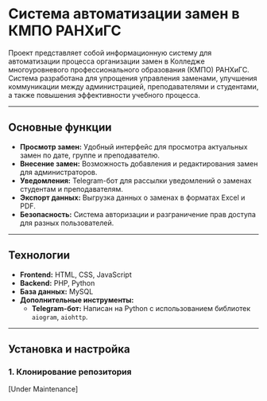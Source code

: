 # Система автоматизации замен в КМПО РАНХиГС

Проект представляет собой информационную систему для автоматизации процесса организации замен в Колледже многоуровневого профессионального образования (КМПО) РАНХиГС. Система разработана для упрощения управления заменами, улучшения коммуникации между администрацией, преподавателями и студентами, а также повышения эффективности учебного процесса.

---

## Основные функции

- **Просмотр замен:** Удобный интерфейс для просмотра актуальных замен по дате, группе и преподавателю.
- **Внесение замен:** Возможность добавления и редактирования замен для администраторов.
- **Уведомления:** Telegram-бот для рассылки уведомлений о заменах студентам и преподавателям.
- **Экспорт данных:** Выгрузка данных о заменах в форматах Excel и PDF.
- **Безопасность:** Система авторизации и разграничение прав доступа для разных пользователей.

---

## Технологии

- **Frontend:** HTML, CSS, JavaScript
- **Backend:** PHP, Python
- **База данных:** MySQL
- **Дополнительные инструменты:** 
  - **Telegram-бот:** Написан на Python с использованием библиотек `aiogram`, `aiohttp`.

---

## Установка и настройка

### 1. Клонирование репозитория

[Under Maintenance]
